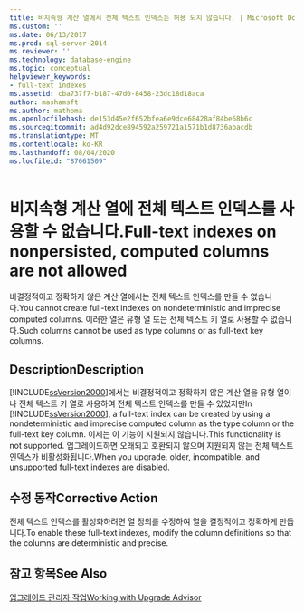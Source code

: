 ```yaml
---
title: 비지속형 계산 열에서 전체 텍스트 인덱스는 허용 되지 않습니다. | Microsoft Docs
ms.custom: ''
ms.date: 06/13/2017
ms.prod: sql-server-2014
ms.reviewer: ''
ms.technology: database-engine
ms.topic: conceptual
helpviewer_keywords:
- full-text indexes
ms.assetid: cba737f7-b187-47d0-8458-23dc18d18aca
author: mashamsft
ms.author: mathoma
ms.openlocfilehash: de153d45e2f652bfea6e9dce68428af84be68b6c
ms.sourcegitcommit: ad4d92dce894592a259721a1571b1d8736abacdb
ms.translationtype: MT
ms.contentlocale: ko-KR
ms.lasthandoff: 08/04/2020
ms.locfileid: "87661509"
---
```

# <a name="full-text-indexes-on-nonpersisted-computed-columns-are-not-allowed"></a><span data-ttu-id="4c90c-102">비지속형 계산 열에 전체 텍스트 인덱스를 사용할 수 없습니다.</span><span class="sxs-lookup"><span data-stu-id="4c90c-102">Full-text indexes on nonpersisted, computed columns are not allowed</span></span>
  <span data-ttu-id="4c90c-103">비결정적이고 정확하지 않은 계산 열에서는 전체 텍스트 인덱스를 만들 수 없습니다.</span><span class="sxs-lookup"><span data-stu-id="4c90c-103">You cannot create full-text indexes on nondeterministic and imprecise computed columns.</span></span> <span data-ttu-id="4c90c-104">이러한 열은 유형 열 또는 전체 텍스트 키 열로 사용할 수 없습니다.</span><span class="sxs-lookup"><span data-stu-id="4c90c-104">Such columns cannot be used as type columns or as full-text key columns.</span></span>  
  
## <a name="description"></a><span data-ttu-id="4c90c-105">Description</span><span class="sxs-lookup"><span data-stu-id="4c90c-105">Description</span></span>  
 <span data-ttu-id="4c90c-106">[!INCLUDE[ssVersion2000](../../includes/ssversion2000-md.md)]에서는 비결정적이고 정확하지 않은 계산 열을 유형 열이나 전체 텍스트 키 열로 사용하여 전체 텍스트 인덱스를 만들 수 있었지만</span><span class="sxs-lookup"><span data-stu-id="4c90c-106">In [!INCLUDE[ssVersion2000](../../includes/ssversion2000-md.md)], a full-text index can be created by using a nondeterministic and imprecise computed column as the type column or the full-text key column.</span></span> <span data-ttu-id="4c90c-107">이제는 이 기능이 지원되지 않습니다.</span><span class="sxs-lookup"><span data-stu-id="4c90c-107">This functionality is not supported.</span></span> <span data-ttu-id="4c90c-108">업그레이드하면 오래되고 호환되지 않으며 지원되지 않는 전체 텍스트 인덱스가 비활성화됩니다.</span><span class="sxs-lookup"><span data-stu-id="4c90c-108">When you upgrade, older, incompatible, and unsupported full-text indexes are disabled.</span></span>  
  
## <a name="corrective-action"></a><span data-ttu-id="4c90c-109">수정 동작</span><span class="sxs-lookup"><span data-stu-id="4c90c-109">Corrective Action</span></span>  
 <span data-ttu-id="4c90c-110">전체 텍스트 인덱스를 활성화하려면 열 정의를 수정하여 열을 결정적이고 정확하게 만듭니다.</span><span class="sxs-lookup"><span data-stu-id="4c90c-110">To enable these full-text indexes, modify the column definitions so that the columns are deterministic and precise.</span></span>  
  
## <a name="see-also"></a><span data-ttu-id="4c90c-111">참고 항목</span><span class="sxs-lookup"><span data-stu-id="4c90c-111">See Also</span></span>  
 [<span data-ttu-id="4c90c-112">업그레이드 관리자 작업</span><span class="sxs-lookup"><span data-stu-id="4c90c-112">Working with Upgrade Advisor</span></span>](../../../2014/sql-server/install/working-with-upgrade-advisor.md)  
  
  
